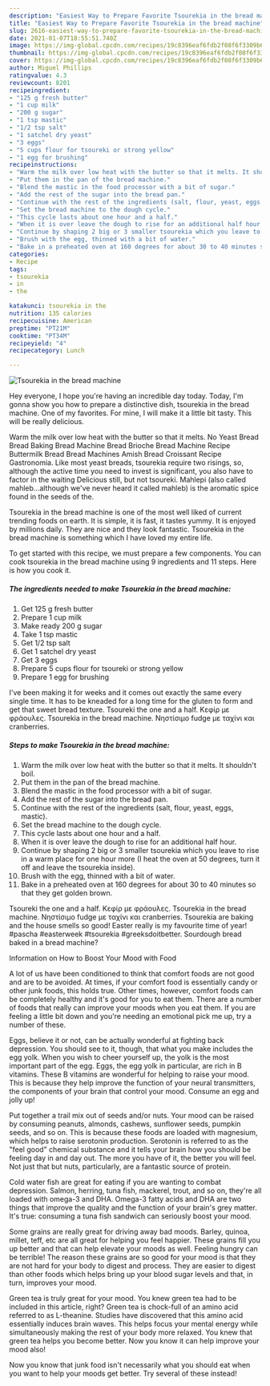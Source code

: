 ```yaml
---
description: "Easiest Way to Prepare Favorite Tsourekia in the bread machine"
title: "Easiest Way to Prepare Favorite Tsourekia in the bread machine"
slug: 2616-easiest-way-to-prepare-favorite-tsourekia-in-the-bread-machine
date: 2021-01-07T18:55:51.740Z
image: https://img-global.cpcdn.com/recipes/19c8396eaf6fdb2f08f6f3309b6c0227/751x532cq70/tsourekia-in-the-bread-machine-recipe-main-photo.jpg
thumbnail: https://img-global.cpcdn.com/recipes/19c8396eaf6fdb2f08f6f3309b6c0227/751x532cq70/tsourekia-in-the-bread-machine-recipe-main-photo.jpg
cover: https://img-global.cpcdn.com/recipes/19c8396eaf6fdb2f08f6f3309b6c0227/751x532cq70/tsourekia-in-the-bread-machine-recipe-main-photo.jpg
author: Miguel Phillips
ratingvalue: 4.3
reviewcount: 8201
recipeingredient:
- "125 g fresh butter"
- "1 cup milk"
- "200 g sugar"
- "1 tsp mastic"
- "1/2 tsp salt"
- "1 satchel dry yeast"
- "3 eggs"
- "5 cups flour for tsoureki or strong yellow"
- "1 egg for brushing"
recipeinstructions:
- "Warm the milk over low heat with the butter so that it melts. It shouldn&#39;t boil."
- "Put them in the pan of the bread machine."
- "Blend the mastic in the food processor with a bit of sugar."
- "Add the rest of the sugar into the bread pan."
- "Continue with the rest of the ingredients (salt, flour, yeast, eggs, mastic)."
- "Set the bread machine to the dough cycle."
- "This cycle lasts about one hour and a half."
- "When it is over leave the dough to rise for an additional half hour."
- "Continue by shaping 2 big or 3 smaller tsourekia which you leave to rise in a warm place for one hour more (I heat the oven at 50 degrees, turn it off and leave the tsourekia inside)."
- "Brush with the egg, thinned with a bit of water."
- "Bake in a preheated oven at 160 degrees for about 30 to 40 minutes so that they get golden brown."
categories:
- Recipe
tags:
- tsourekia
- in
- the

katakunci: tsourekia in the 
nutrition: 135 calories
recipecuisine: American
preptime: "PT21M"
cooktime: "PT34M"
recipeyield: "4"
recipecategory: Lunch

---
```



![Tsourekia in the bread machine](https://img-global.cpcdn.com/recipes/19c8396eaf6fdb2f08f6f3309b6c0227/751x532cq70/tsourekia-in-the-bread-machine-recipe-main-photo.jpg)

Hey everyone, I hope you're having an incredible day today. Today, I'm gonna show you how to prepare a distinctive dish, tsourekia in the bread machine. One of my favorites. For mine, I will make it a little bit tasty. This will be really delicious.

Warm the milk over low heat with the butter so that it melts. No Yeast Bread Bread Baking Bread Machine Bread Brioche Bread Machine Recipe Buttermilk Bread Bread Machines Amish Bread Croissant Recipe Gastronomia. Like most yeast breads, tsourekia require two risings, so, although the active time you need to invest is significant, you also have to factor in the waiting Delicious still, but not tsoureki. Mahlepi (also called mahleb…although we&#39;ve never heard it called mahleb) is the aromatic spice found in the seeds of the.

Tsourekia in the bread machine is one of the most well liked of current trending foods on earth. It is simple, it is fast, it tastes yummy. It is enjoyed by millions daily. They are nice and they look fantastic. Tsourekia in the bread machine is something which I have loved my entire life.


To get started with this recipe, we must prepare a few components. You can cook tsourekia in the bread machine using 9 ingredients and 11 steps. Here is how you cook it.

<!--inarticleads1-->

##### The ingredients needed to make Tsourekia in the bread machine:

1. Get 125 g fresh butter
1. Prepare 1 cup milk
1. Make ready 200 g sugar
1. Take 1 tsp mastic
1. Get 1/2 tsp salt
1. Get 1 satchel dry yeast
1. Get 3 eggs
1. Prepare 5 cups flour for tsoureki or strong yellow
1. Prepare 1 egg for brushing


I&#39;ve been making it for weeks and it comes out exactly the same every single time. It has to be kneaded for a long time for the gluten to form and get that sweet bread texture. Tsoureki the one and a half. Κεφίρ με φράουλες. Tsourekia in the bread machine. Νηστίσιμο fudge με ταχίνι και cranberries. 

<!--inarticleads2-->

##### Steps to make Tsourekia in the bread machine:

1. Warm the milk over low heat with the butter so that it melts. It shouldn&#39;t boil.
1. Put them in the pan of the bread machine.
1. Blend the mastic in the food processor with a bit of sugar.
1. Add the rest of the sugar into the bread pan.
1. Continue with the rest of the ingredients (salt, flour, yeast, eggs, mastic).
1. Set the bread machine to the dough cycle.
1. This cycle lasts about one hour and a half.
1. When it is over leave the dough to rise for an additional half hour.
1. Continue by shaping 2 big or 3 smaller tsourekia which you leave to rise in a warm place for one hour more (I heat the oven at 50 degrees, turn it off and leave the tsourekia inside).
1. Brush with the egg, thinned with a bit of water.
1. Bake in a preheated oven at 160 degrees for about 30 to 40 minutes so that they get golden brown.


Tsoureki the one and a half. Κεφίρ με φράουλες. Tsourekia in the bread machine. Νηστίσιμο fudge με ταχίνι και cranberries. Tsourekia are baking and the house smells so good! Easter really is my favourite time of year! #pascha #easterweek #tsourekia #greeksdoitbetter. Sourdough bread baked in a bread machine? 

Information on How to Boost Your Mood with Food


A lot of us have been conditioned to think that comfort foods are not good and are to be avoided. At times, if your comfort food is essentially candy or other junk foods, this holds true. Other times, however, comfort foods can be completely healthy and it's good for you to eat them. There are a number of foods that really can improve your moods when you eat them. If you are feeling a little bit down and you're needing an emotional pick me up, try a number of these.

Eggs, believe it or not, can be actually wonderful at fighting back depression. You should see to it, though, that what you make includes the egg yolk. When you wish to cheer yourself up, the yolk is the most important part of the egg. Eggs, the egg yolk in particular, are rich in B vitamins. These B vitamins are wonderful for helping to raise your mood. This is because they help improve the function of your neural transmitters, the components of your brain that control your mood. Consume an egg and jolly up!

Put together a trail mix out of seeds and/or nuts. Your mood can be raised by consuming peanuts, almonds, cashews, sunflower seeds, pumpkin seeds, and so on. This is because these foods are loaded with magnesium, which helps to raise serotonin production. Serotonin is referred to as the "feel good" chemical substance and it tells your brain how you should be feeling day in and day out. The more you have of it, the better you will feel. Not just that but nuts, particularly, are a fantastic source of protein.

Cold water fish are great for eating if you are wanting to combat depression. Salmon, herring, tuna fish, mackerel, trout, and so on, they're all loaded with omega-3 and DHA. Omega-3 fatty acids and DHA are two things that improve the quality and the function of your brain's grey matter. It's true: consuming a tuna fish sandwich can seriously boost your mood. 

Some grains are really great for driving away bad moods. Barley, quinoa, millet, teff, etc are all great for helping you feel happier. These grains fill you up better and that can help elevate your moods as well. Feeling hungry can be terrible! The reason these grains are so good for your mood is that they are not hard for your body to digest and process. They are easier to digest than other foods which helps bring up your blood sugar levels and that, in turn, improves your mood.

Green tea is truly great for your mood. You knew green tea had to be included in this article, right? Green tea is chock-full of an amino acid referred to as L-theanine. Studies have discovered that this amino acid essentially induces brain waves. This helps focus your mental energy while simultaneously making the rest of your body more relaxed. You knew that green tea helps you become better. Now you know it can help improve your mood also!

Now you know that junk food isn't necessarily what you should eat when you want to help your moods get better. Try several of these instead!

